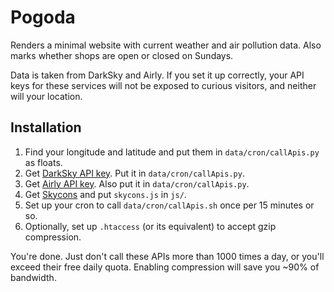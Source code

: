 # Pogoda

Renders a minimal website with current weather and air pollution data. Also marks whether shops are open or closed on Sundays.

Data is taken from DarkSky and Airly. If you set it up correctly, your API keys for these services will not be exposed to curious visitors, and neither will your location.

## Installation

1. Find your longitude and latitude and put them in `data/cron/callApis.py` as floats.
1. Get [DarkSky API key](https://darksky.net/dev). Put it in `data/cron/callApis.py`.
1. Get [Airly API key](https://developer.airly.eu/api). Also put it in `data/cron/callApis.py`.
1. Get [Skycons](https://github.com/darkskyapp/skycons) and put `skycons.js` in `js/`.
1. Set up your cron to call `data/cron/callApis.sh` once per 15 minutes or so.
1. Optionally, set up `.htaccess` (or its equivalent) to accept gzip compression.

You're done. Just don't call these APIs more than 1000 times a day, or you'll exceed their free daily quota. Enabling compression will save you ~90% of bandwidth.
